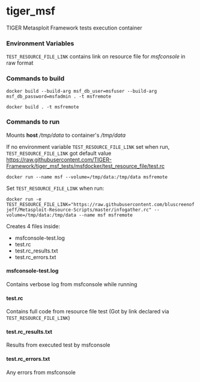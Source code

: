 # tiger_msf
TIGER Metasploit Framework tests execution container

### Environment Variables
`TEST_RESOURCE_FILE_LINK` contains link on resource file for *msfconsole* in raw format

### Commands to build
`docker build --build-arg msf_db_user=msfuser --build-arg msf_db_password=msfadmin . -t msfremote`

`docker build . -t msfremote`

### Commands to run
Mounts **host** _/tmp/data_ to container's _/tmp/data_

If no environment variable `TEST_RESOURCE_FILE_LINK` set when run, `TEST_RESOURCE_FILE_LINK` got default value https://raw.githubusercontent.com/TIGER-Framework/tiger_msf_tests/msfdocker/test_resource_file/test.rc

`docker run --name msf --volume=/tmp/data:/tmp/data msfremote`

Set `TEST_RESOURCE_FILE_LINK` when run:

`docker run -e TEST_RESOURCE_FILE_LINK="https://raw.githubusercontent.com/bluscreenofjeff/Metasploit-Resource-Scripts/master/infogather.rc" --volume=/tmp/data:/tmp/data --name msf msfremote`

Creates 4 files inside:
  - msfconsole-test.log
  - test.rc
  - test.rc_results.txt
  - test.rc_errors.txt

#### msfconsole-test.log
Contains verbose log from msfconsole while running

#### test.rc
Contains full code from resource file test (Got by link declared via `TEST_RESOURCE_FILE_LINK`)

#### test.rc_results.txt
Results from executed test by msfconsole

#### test.rc_errors.txt
Any errors from msfconsole
